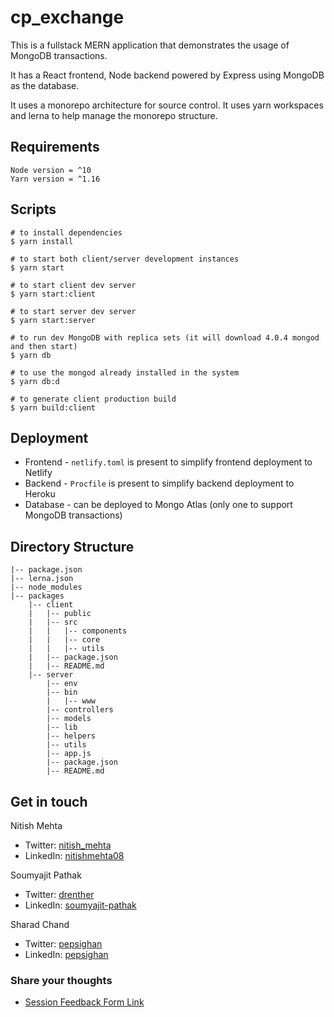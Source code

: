# cp_exchange

This is a fullstack MERN application that demonstrates the usage of MongoDB transactions.

It has a React frontend, Node backend powered by Express using MongoDB as the database.

It uses a monorepo architecture for source control. It uses yarn workspaces and lerna to help manage the monorepo structure.

## Requirements

```
Node version = ^10
Yarn version = ^1.16
```

## Scripts

```
# to install dependencies
$ yarn install 

# to start both client/server development instances
$ yarn start

# to start client dev server
$ yarn start:client

# to start server dev server
$ yarn start:server

# to run dev MongoDB with replica sets (it will download 4.0.4 mongod and then start)
$ yarn db

# to use the mongod already installed in the system
$ yarn db:d

# to generate client production build
$ yarn build:client
```

## Deployment

- Frontend - `netlify.toml` is present to simplify frontend deployment to Netlify
- Backend - `Procfile` is present to simplify backend deployment to Heroku
- Database - can be deployed to Mongo Atlas (only one to support MongoDB transactions)

## Directory Structure

```
|-- package.json
|-- lerna.json
|-- node_modules
|-- packages
    |-- client
    |   |-- public
    |   |-- src
    |   |   |-- components
    |   |   |-- core
    |   |   |-- utils
    |   |-- package.json
    |   |-- README.md
    |-- server
        |-- env
        |-- bin
        |   |-- www
        |-- controllers
        |-- models
        |-- lib
        |-- helpers
        |-- utils
        |-- app.js
        |-- package.json
        |-- README.md
```



## Get in touch

Nitish Mehta 
- Twitter: [nitish_mehta](https://twitter.com/nitish_mehta)
- LinkedIn: [nitishmehta08](https://linkedin.com/in/nitishmehta08)

Soumyajit Pathak
- Twitter: [drenther](https://twitter.com/drenther)
- LinkedIn: [soumyajit-pathak](https://www.linkedin.com/in/soumyajit-pathak/)

Sharad Chand
- Twitter: [pepsighan](https://twitter.com/pepsighan)
- LinkedIn: [pepsighan](https://www.linkedin.com/in/pepsighan) 

### Share your thoughts
* [Session Feedback Form Link](https://docs.google.com/forms/d/1Za7gPKT9d8CXW-o_0Ah6M64JBx6l2QbbYffrQnZZzPg/viewform)
